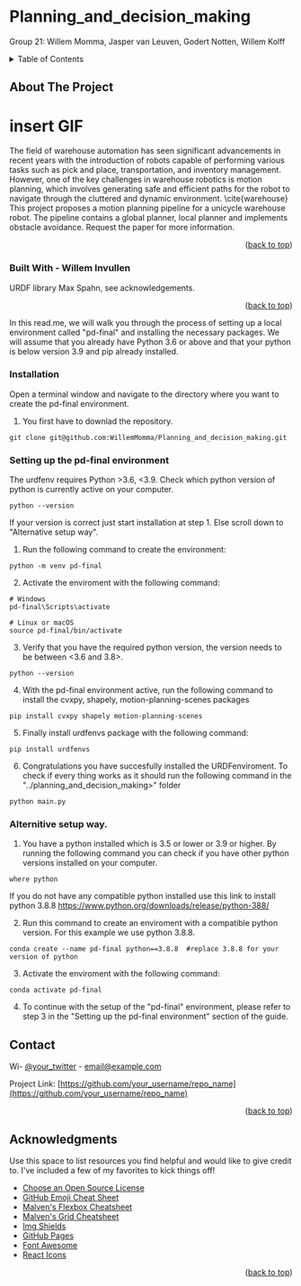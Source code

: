 # Planning_and_decision_making
Group 21: Willem Momma, Jasper van Leuven, Godert Notten, Willem Kolff


<!-- Improved compatibility of back to top link: See: https://github.com/othneildrew/Best-README-Template/pull/73 -->
<a name="readme-top"></a>
<!--
*** Thanks for checking out the Best-README-Template. If you have a suggestion
*** that would make this better, please fork the repo and create a pull request
*** or simply open an issue with the tag "enhancement".
*** Don't forget to give the project a star!
*** Thanks again! Now go create something AMAZING! :D
-->



<!-- PROJECT SHIELDS -->
<!--
*** I'm using markdown "reference style" links for readability.
*** Reference links are enclosed in brackets [ ] instead of parentheses ( ).
*** See the bottom of this document for the declaration of the reference variables
*** for contributors-url, forks-url, etc. This is an optional, concise syntax you may use.
*** https://www.markdownguide.org/basic-syntax/#reference-style-links
-->

<!-- TABLE OF CONTENTS -->
<details>
  <summary>Table of Contents</summary>
  <ol>
    <li>
      <a href="#about-the-project">About The Project</a>
      <ul>
        <li><a href="#built-with">Built With</a></li>
      </ul>
    </li>
    <li>
      <a href="#getting-started">Getting Started</a>
      <ul>
        <li><a href="#prerequisites">Prerequisites</a></li>
        <li><a href="#installation">Installation</a></li>
      </ul>
    </li>
    <li>
      <a href="#getting-started">Nodes</a>
      <ul>
        <li><a href="#prerequisites">State machine</a></li>
        <li><a href="#prerequisites">Enviroment</a></li>
        <li><a href="#prerequisites">Local path planner</a></li>
        <li><a href="#prerequisites">MPC</a></li>
        <li><a href="#prerequisites">Global path planner</a></li>
      </ul>
    </li>
    <li><a href="#contact">Contact</a></li>
    <li><a href="#acknowledgments">Acknowledgments</a></li>
  </ol>
</details>



<!-- ABOUT THE PROJECT -->
## About The Project
# insert GIF 

The field of warehouse automation has seen significant advancements in recent years with the introduction of robots capable of performing various tasks such as pick and place, transportation, and inventory management. However, one of the key challenges in warehouse robotics is motion planning, which involves generating safe and efficient paths for the robot to navigate through the cluttered and dynamic environment. \cite{warehouse} This project proposes a motion planning pipeline for a unicycle warehouse robot. The pipeline contains a global planner, local planner and implements obstacle avoidance. Request the paper for more information. 

<p align="right">(<a href="#readme-top">back to top</a>)</p>



### Built With - Willem Invullen 

URDF library Max Spahn, see acknowledgements. 

<p align="right">(<a href="#readme-top">back to top</a>)</p>



<!-- GETTING STARTED -->
In this read.me, we will walk you through the process of setting up a local environment called "pd-final" and installing the necessary packages. We will assume that you already have Python 3.6 or above and that your python is below version 3.9 and pip already installed.

### Installation
Open a terminal window and navigate to the directory where you want to create the pd-final environment.

1. You first have to downlad the repository.

``` {.sourceCode .bash}
git clone git@github.com:WillemMomma/Planning_and_decision_making.git
```

### Setting up the pd-final environment
The urdfenv requires Python >3.6, <3.9. Check which python version of python is currently active on your computer.

``` {.sourceCode .bash}
python --version
```

If your version is correct just start installation at step 1. Else scroll down to "Alternative setup way".

1. Run the following command to create the environment:

``` {.sourceCode .bash}
python -m venv pd-final
```

2. Activate the enviroment with the following command:


``` {.sourceCode .bash}
# Windows
pd-final\Scripts\activate

# Linux or macOS
source pd-final/bin/activate
```

3. Verify that you have the required python version, the version needs to be between <3.6 and 3.8>.

``` {.sourceCode .bash}
python --version
```


4. With the pd-final environment active, run the following command to install the cvxpy, shapely, motion-planning-scenes packages

``` {.sourceCode .bash}
pip install cvxpy shapely motion-planning-scenes
```

5. Finally install urdfenvs package with the following command:

``` {.sourceCode .bash}
pip install urdfenvs
```

6. Congratulations you have succesfully installed the URDFenviroment. To check if every thing works as it should run the following command in the "../planning_and_decision_making>" folder

``` {.sourceCode .bash}
python main.py
```

### Alternitive setup way.

1. You have a python installed which is 3.5 or lower or 3.9 or higher. By running the following command you can check if you have other python versions installed on your computer. 

``` {.sourceCode .bash}
where python
```
If you do not have any compatible python installed use this link to install python 3.8.8 https://www.python.org/downloads/release/python-388/

2. Run this command to create an enviroment with a compatible python version. For this example we use python 3.8.8.

``` {.sourceCode .bash}
conda create --name pd-final python==3.8.8  #replace 3.8.8 for your version of python
```

3. Activate the enviroment with the following command:
``` {.sourceCode .bash}
conda activate pd-final
```

4. To continue with the setup of the "pd-final" environment, please refer to step 3 in the "Setting up the pd-final environment" section of the guide.

<!-- CONTACT -->
## Contact

Wi- [@your_twitter](https://twitter.com/your_username) - email@example.com

Project Link: [https://github.com/your_username/repo_name](https://github.com/your_username/repo_name)

<p align="right">(<a href="#readme-top">back to top</a>)</p>



<!-- ACKNOWLEDGMENTS -->
## Acknowledgments

Use this space to list resources you find helpful and would like to give credit to. I've included a few of my favorites to kick things off!

* [Choose an Open Source License](https://choosealicense.com)
* [GitHub Emoji Cheat Sheet](https://www.webpagefx.com/tools/emoji-cheat-sheet)
* [Malven's Flexbox Cheatsheet](https://flexbox.malven.co/)
* [Malven's Grid Cheatsheet](https://grid.malven.co/)
* [Img Shields](https://shields.io)
* [GitHub Pages](https://pages.github.com)
* [Font Awesome](https://fontawesome.com)
* [React Icons](https://react-icons.github.io/react-icons/search)

<p align="right">(<a href="#readme-top">back to top</a>)</p>



<!-- MARKDOWN LINKS & IMAGES -->
<!-- https://www.markdownguide.org/basic-syntax/#reference-style-links -->
[contributors-shield]: https://img.shields.io/github/contributors/othneildrew/Best-README-Template.svg?style=for-the-badge
[contributors-url]: https://github.com/othneildrew/Best-README-Template/graphs/contributors
[forks-shield]: https://img.shields.io/github/forks/othneildrew/Best-README-Template.svg?style=for-the-badge
[forks-url]: https://github.com/othneildrew/Best-README-Template/network/members
[stars-shield]: https://img.shields.io/github/stars/othneildrew/Best-README-Template.svg?style=for-the-badge
[stars-url]: https://github.com/othneildrew/Best-README-Template/stargazers
[issues-shield]: https://img.shields.io/github/issues/othneildrew/Best-README-Template.svg?style=for-the-badge
[issues-url]: https://github.com/othneildrew/Best-README-Template/issues
[license-shield]: https://img.shields.io/github/license/othneildrew/Best-README-Template.svg?style=for-the-badge
[license-url]: https://github.com/othneildrew/Best-README-Template/blob/master/LICENSE.txt
[linkedin-shield]: https://img.shields.io/badge/-LinkedIn-black.svg?style=for-the-badge&logo=linkedin&colorB=555
[linkedin-url]: https://linkedin.com/in/othneildrew
[product-screenshot]: images/screenshot.png
[Next.js]: https://img.shields.io/badge/next.js-000000?style=for-the-badge&logo=nextdotjs&logoColor=white
[Next-url]: https://nextjs.org/
[React.js]: https://img.shields.io/badge/React-20232A?style=for-the-badge&logo=react&logoColor=61DAFB
[React-url]: https://reactjs.org/
[Vue.js]: https://img.shields.io/badge/Vue.js-35495E?style=for-the-badge&logo=vuedotjs&logoColor=4FC08D
[Vue-url]: https://vuejs.org/
[Angular.io]: https://img.shields.io/badge/Angular-DD0031?style=for-the-badge&logo=angular&logoColor=white
[Angular-url]: https://angular.io/
[Svelte.dev]: https://img.shields.io/badge/Svelte-4A4A55?style=for-the-badge&logo=svelte&logoColor=FF3E00
[Svelte-url]: https://svelte.dev/
[Laravel.com]: https://img.shields.io/badge/Laravel-FF2D20?style=for-the-badge&logo=laravel&logoColor=white
[Laravel-url]: https://laravel.com
[Bootstrap.com]: https://img.shields.io/badge/Bootstrap-563D7C?style=for-the-badge&logo=bootstrap&logoColor=white
[Bootstrap-url]: https://getbootstrap.com
[JQuery.com]: https://img.shields.io/badge/jQuery-0769AD?style=for-the-badge&logo=jquery&logoColor=white
[JQuery-url]: https://jquery.com 